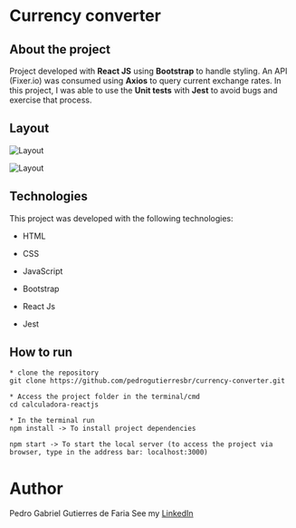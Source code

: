 # Currency converter

## About the project

Project developed with **React JS** using **Bootstrap** to handle styling. An API (Fixer.io) was consumed using **Axios** to query current exchange rates. In this project, I was able to use the **Unit tests** with **Jest** to avoid bugs and exercise that process.

## Layout

![Layout](https://github.com/pedrogutierresbr/currency-converter/blob/main/public/assets/screenshot.png?raw=true)

![Layout](https://github.com/pedrogutierresbr/currency-converter/blob/main/public/assets/gif-desktop.gif?raw=true)

## Technologies

This project was developed with the following technologies:

-   HTML

-   CSS

-   JavaScript

-   Bootstrap

-   React Js

-   Jest

## How to run

```
* clone the repository
git clone https://github.com/pedrogutierresbr/currency-converter.git

* Access the project folder in the terminal/cmd
cd calculadora-reactjs

* In the terminal run
npm install -> To install project dependencies

npm start -> To start the local server (to access the project via browser, type in the address bar: localhost:3000)
```

# Author

Pedro Gabriel Gutierres de Faria See my [LinkedIn](https://www.linkedin.com/in/pedro-gutierres/)
